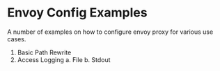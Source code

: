 # Envoy Config Examples

A number of examples on how to configure envoy proxy for various use cases.

1. Basic Path Rewrite
2. Access Logging
    a. File
    b. Stdout